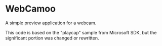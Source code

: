 WebCamoo
========

A simple preview application for a webcam.

This code is based on the "playcap" sample from Microsoft SDK,
but the significant portion was changed or rewritten.
